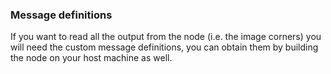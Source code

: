 ### Message definitions

If you want to read all the output from the node (i.e. the image corners) you will need the custom message definitions, you can obtain them by building the node on your host machine as well.
